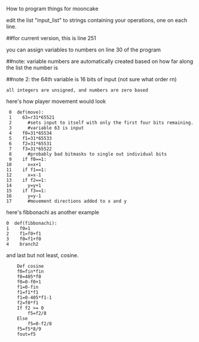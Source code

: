 How to program things for mooncake


edit the list "input_list" to strings containing your operations, one on each line.

##for current version, this is line 251
  

you can assign variables to numbers on line 30 of the program

##note: variable numbers are automatically created based on how far along the list the number is
  
##note 2: the 64th variable is 16 bits of input (not sure what order rn)
  

    all integers are unsigned, and numbers are zero based


here's how player movement would look


     0  def(move):
     1    63=r31*65521 
     2      #sets input to itself with only the first four bits remaining.
     3      #variable 63 is input
     4    f0=31*65534
     5    f1=31*65533   
     6    f2=31*65531 
     7    f3=31*65522  
     8      #probably bad bitmasks to single out individual bits  
     9    if f0==1:     
    10      x=x+1     
    11    if f1==1:       
    12      x=x-1 
    13    if f2==1:       
    14      y=y+1
    15    if f3==1:
    16      y=y-1
    17      #movement directions added to x and y

here's fibbonachi as another example

    0  def(fibbonachi):
    1    f0=1
    2    f1=f0+f1
    3    f0=f1+f0
    4    branch2

and last but not least, cosine.

        Def cosine
        f0=fin*fin
        f0=405*f0
        f0=0-f0+1
        f1=0-fin
        f1=f1*f1
        f1=0-405*f1-1
        f2=f0*f1
        If f2 >= 0
            f5=f2/8
        Else
            f5=0-f2/8
        f5=f5*8/9
        fout=f5


        
